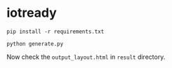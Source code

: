 # iotready

```
pip install -r requirements.txt
```

```
python generate.py
```

Now check the `output_layout.html` in `result` directory.
